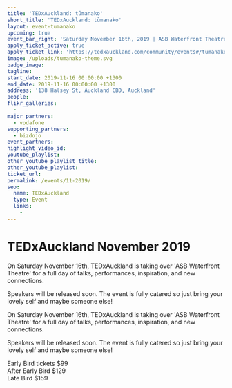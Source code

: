 ```yaml
---
title: 'TEDxAuckland: tūmanako'
short_title: 'TEDxAuckland: tūmanako'
layout: event-tumanako
upcoming: true
event_bar_right: 'Saturday November 16th, 2019 | ASB Waterfront Theatre'
apply_ticket_active: true
apply_ticket_link: 'https://tedxauckland.com/community/events#/tumanako/buy-tickets'
image: /uploads/tumanako-theme.svg
badge_image:
tagline:
start_date: 2019-11-16 00:00:00 +1300
end_date: 2019-11-16 00:00:00 +1300
address: '138 Halsey St, Auckland CBD, Auckland'
people:
flikr_galleries:
  -
major_partners:
  - vodafone
supporting_partners:
  - bizdojo
event_partners:
highlight_video_id:
youtube_playlist:
other_youtube_playlist_title:
other_youtube_playlist:
ticket_url:
permalink: /events/11-2019/
seo:
  name: TEDxAuckland
  type: Event
  links:
    -
---
```


# TEDxAuckland November 2019

On Saturday November 16th, TEDxAuckland is taking over 'ASB Waterfront Theatre' for a full day of talks, performances, inspiration, and new connections.

Speakers will be released soon. The event is fully catered so just bring your lovely self and maybe someone else\!

On Saturday November 16th, TEDxAuckland is taking over 'ASB Waterfront Theatre' for a full day of talks, performances, inspiration, and new connections.

Speakers will be released soon. The event is fully catered so just bring your lovely self and maybe someone else\!

Early Bird tickets $99 <br>
After Early Bird $129 <br>
Late Bird $159
